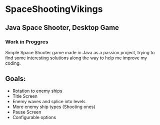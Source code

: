 # SpaceShootingVikings
## Java Space Shooter, Desktop Game

### **Work in Proggres**

Simple Space Shooter game made in Java as a passion project, trying to find some interesting solutions along the way to help me improve my coding.

## Goals:
* Rotation to enemy ships
* Title Screen
* Enemy waves and splice into levels
* More enemy ship types (Shooting ones)
* Pause Screen
* Configurable options
